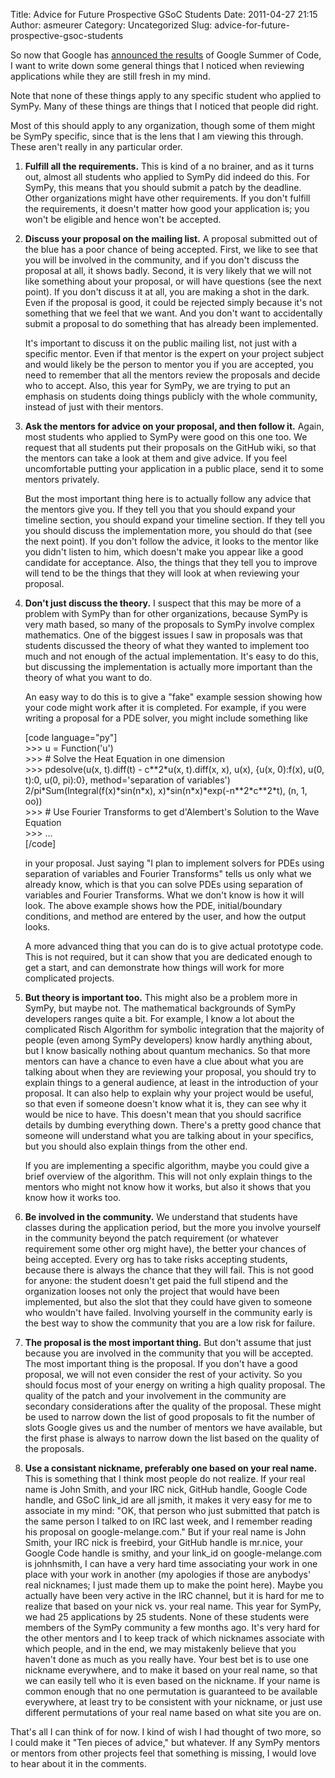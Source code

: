 Title: Advice for Future Prospective GSoC Students
Date: 2011-04-27 21:15
Author: asmeurer
Category: Uncategorized
Slug: advice-for-future-prospective-gsoc-students

So now that Google has [announced the results][] of Google Summer of
Code, I want to write down some general things that I noticed when
reviewing applications while they are still fresh in my mind.

Note that none of these things apply to any specific student who applied
to SymPy. Many of these things are things that I noticed that people did
right.

Most of this should apply to any organization, though some of them might
be SymPy specific, since that is the lens that I am viewing this
through. These aren't really in any particular order.

1.  **Fulfill all the requirements.** This is kind of a no brainer, and
    as it turns out, almost all students who applied to SymPy did indeed
    do this. For SymPy, this means that you should submit a patch by the
    deadline. Other organizations might have other requirements. If you
    don't fulfill the requirements, it doesn't matter how good your
    application is; you won't be eligible and hence won't be accepted.
2.  **Discuss your proposal on the mailing list.** A proposal submitted
    out of the blue has a poor chance of being accepted. First, we like
    to see that you will be involved in the community, and if you don't
    discuss the proposal at all, it shows badly. Second, it is very
    likely that we will not like something about your proposal, or will
    have questions (see the next point). If you don't discuss it at all,
    you are making a shot in the dark. Even if the proposal is good, it
    could be rejected simply because it's not something that we feel
    that we want. And you don't want to accidentally submit a proposal
    to do something that has already been implemented.
    <p>
    It's important to discuss it on the public mailing list, not just
    with a specific mentor. Even if that mentor is the expert on your
    project subject and would likely be the person to mentor you if you
    are accepted, you need to remember that all the mentors review the
    proposals and decide who to accept. Also, this year for SymPy, we
    are trying to put an emphasis on students doing things publicly with
    the whole community, instead of just with their mentors.
3.  **Ask the mentors for advice on your proposal, and then follow it.**
    Again, most students who applied to SymPy were good on this one too.
    We request that all students put their proposals on the GitHub wiki,
    so that the mentors can take a look at them and give advice. If you
    feel uncomfortable putting your application in a public place, send
    it to some mentors privately.
    <p>
    But the most important thing here is to actually follow any advice
    that the mentors give you. If they tell you that you should expand
    your timeline section, you should expand your timeline section. If
    they tell you you should discuss the implementation more, you should
    do that (see the next point). If you don't follow the advice, it
    looks to the mentor like you didn't listen to him, which doesn't
    make you appear like a good candidate for acceptance. Also, the
    things that they tell you to improve will tend to be the things that
    they will look at when reviewing your proposal.
4.  **Don't just discuss the theory.** I suspect that this may be more
    of a problem with SymPy than for other organizations, because SymPy
    is very math based, so many of the proposals to SymPy involve
    complex mathematics. One of the biggest issues I saw in proposals
    was that students discussed the theory of what they wanted to
    implement too much and not enough of the actual implementation. It's
    easy to do this, but discussing the implementation is actually more
    important than the theory of what you want to do.

    An easy way to do this is to give a "fake" example session showing
    how your code might work after it is completed. For example, if you
    were writing a proposal for a PDE solver, you might include
    something like

    [code language="py"]  
    \>\>\> u = Function('u')  
    \>\>\> \# Solve the Heat Equation in one dimension  
    \>\>\> pdesolve(u(x, t).diff(t) - c\*\*2\*u(x, t).diff(x, x), u(x),
    {u(x, 0):f(x), u(0, t):0, u(0, pi):0}, method='separation of
    variables')  
    2/pi\*Sum(Integral(f(x)\*sin(n\*x),
    x)\*sin(n\*x)\*exp(-n\*\*2\*c\*\*2\*t), (n, 1, oo))  
    \>\>\> \# Use Fourier Transforms to get d'Alembert's Solution to
    the Wave Equation  
    \>\>\> …  
    [/code]

    in your proposal. Just saying "I plan to implement solvers for PDEs
    using separation of variables and Fourier Transforms" tells us only
    what we already know, which is that you can solve PDEs using
    separation of variables and Fourier Transforms. What we don't know
    is how it will look. The above example shows how the PDE,
    initial/boundary conditions, and method are entered by the user, and
    how the output looks.

    <p>
    A more advanced thing that you can do is to give actual prototype
    code. This is not required, but it can show that you are dedicated
    enough to get a start, and can demonstrate how things will work for
    more complicated projects.

5.  **But theory is important too.** This might also be a problem more
    in SymPy, but maybe not. The mathematical backgrounds of SymPy
    developers ranges quite a bit. For example, I know a lot about the
    complicated Risch Algorithm for symbolic integration that the
    majority of people (even among SymPy developers) know hardly
    anything about, but I know basically nothing about quantum
    mechanics. So that more mentors can have a chance to even have a
    clue about what you are talking about when they are reviewing your
    proposal, you should try to explain things to a general audience, at
    least in the introduction of your proposal. It can also help to
    explain why your project would be useful, so that even if someone
    doesn't know what it is, they can see why it would be nice to have.
    This doesn't mean that you should sacrifice details by dumbing
    everything down. There's a pretty good chance that someone will
    understand what you are talking about in your specifics, but you
    should also explain things from the other end.
    <p>
    If you are implementing a specific algorithm, maybe you could give a
    brief overview of the algorithm. This will not only explain things
    to the mentors who might not know how it works, but also it shows
    that you know how it works too.
6.  **Be involved in the community.** We understand that students have
    classes during the application period, but the more you involve
    yourself in the community beyond the patch requirement (or whatever
    requirement some other org might have), the better your chances of
    being accepted. Every org has to take risks accepting students,
    because there is always the chance that they will fail. This is not
    good for anyone: the student doesn't get paid the full stipend and
    the organization looses not only the project that would have been
    implemented, but also the slot that they could have given to someone
    who wouldn't have failed. Involving yourself in the community early
    is the best way to show the community that you are a low risk for
    failure.
7.  **The proposal is the most important thing.** But don't assume that
    just because you are involved in the community that you will be
    accepted. The most important thing is the proposal. If you don't
    have a good proposal, we will not even consider the rest of your
    activity. So you should focus most of your energy on writing a high
    quality proposal. The quality of the patch and your involvement in
    the community are secondary considerations after the quality of the
    proposal. These might be used to narrow down the list of good
    proposals to fit the number of slots Google gives us and the number
    of mentors we have available, but the first phase is always to
    narrow down the list based on the quality of the proposals.
8.  **Use a consistant nickname, preferably one based on your real
    name.** This is something that I think most people do not realize.
    If your real name is John Smith, and your IRC nick, GitHub handle,
    Google Code handle, and GSoC link\_id are all jsmith, it makes it
    very easy for me to associate in my mind: "OK, that person who just
    submitted that patch is the same person I talked to on IRC last
    week, and I remember reading his proposal on google-melange.com."
    But if your real name is John Smith, your IRC nick is freebird, your
    GitHub handle is mr.nice, your Google Code handle is smithy, and
    your link\_id on google-melange.com is johnhsmith, I can have a very
    hard time associating your work in one place with your work in
    another (my apologies if those are anybodys' real nicknames; I just
    made them up to make the point here). Maybe you actually have been
    very active in the IRC channel, but it is hard for me to realize
    that based on your nick vs. your real name. This year for SymPy, we
    had 25 applications by 25 students. None of these students were
    members of the SymPy community a few months ago. It's very hard for
    the other mentors and I to keep track of which nicknames associate
    with which people, and in the end, we may mistakenly believe that
    you haven't done as much as you really have. Your best bet is to use
    one nickname everywhere, and to make it based on your real name, so
    that we can easily tell who it is even based on the nickname. If
    your name is common enough that no one permutation is guaranteed to
    be available everywhere, at least try to be consistent with your
    nickname, or just use different permutations of your real name based
    on what site you are on.

That's all I can think of for now. I kind of wish I had thought of two
more, so I could make it "Ten pieces of advice," but whatever. If any
SymPy mentors or mentors from other projects feel that something is
missing, I would love to hear about it in the comments.

  [announced the results]: http://asmeurersympy.wordpress.com/2011/04/27/accepted-gsoc-students-announced/
